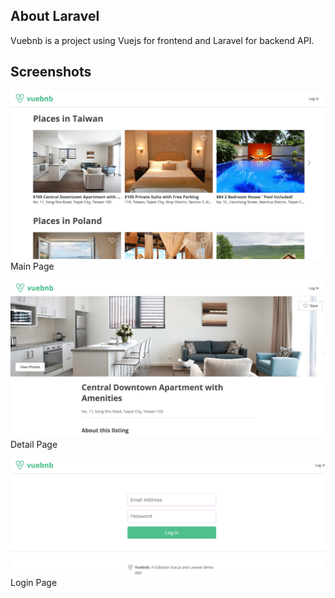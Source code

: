 ## About Laravel

Vuebnb is a project using Vuejs for frontend and Laravel for backend API.

## Screenshots
![Main Page](https://raw.githubusercontent.com/thanhtrungit25/vue-bnb/master/main_page.png)
Main Page

![Main Page](https://raw.githubusercontent.com/thanhtrungit25/vue-bnb/master/detail_page.png)
Detail Page

![Login Page](https://raw.githubusercontent.com/thanhtrungit25/vue-bnb/master/login_page.png)
Login Page
